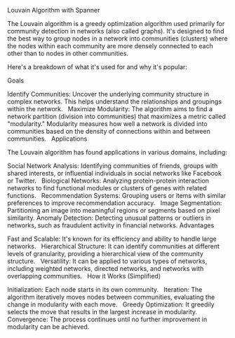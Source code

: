 Louvain Algorithm with Spanner

The Louvain algorithm is a greedy optimization algorithm used primarily for community detection in networks (also called graphs). It's designed to find the best way to group nodes in a network into communities (clusters) where the nodes within each community are more densely connected to each other than to nodes in other communities.   

Here's a breakdown of what it's used for and why it's popular:

Goals

Identify Communities: Uncover the underlying community structure in complex networks. This helps understand the relationships and groupings within the network.   
Maximize Modularity: The algorithm aims to find a network partition (division into communities) that maximizes a metric called "modularity." Modularity measures how well a network is divided into communities based on the density of connections within and between communities.   
Applications

The Louvain algorithm has found applications in various domains, including:

Social Network Analysis: Identifying communities of friends, groups with shared interests, or influential individuals in social networks like Facebook or Twitter.   
Biological Networks: Analyzing protein-protein interaction networks to find functional modules or clusters of genes with related functions.   
Recommendation Systems: Grouping users or items with similar preferences to improve recommendation accuracy.   
Image Segmentation: Partitioning an image into meaningful regions or segments based on pixel similarity.
Anomaly Detection: Detecting unusual patterns or outliers in networks, such as fraudulent activity in financial networks.
Advantages

Fast and Scalable: It's known for its efficiency and ability to handle large networks.   
Hierarchical Structure: It can identify communities at different levels of granularity, providing a hierarchical view of the community structure.   
Versatility: It can be applied to various types of networks, including weighted networks, directed networks, and networks with overlapping communities.   
How it Works (Simplified)

Initialization: Each node starts in its own community.   
Iteration: The algorithm iteratively moves nodes between communities, evaluating the change in modularity with each move.   
Greedy Optimization: It greedily selects the move that results in the largest increase in modularity.   
Convergence: The process continues until no further improvement in modularity can be achieved.

